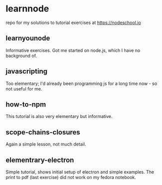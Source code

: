 # learnnode

repo for my solutions to tutorial exercises at https://nodeschool.io

## learnyounode
Informative exercises. Got me started on node.js, which I have no background of.

## javascripting
Too elementary; I'd already been programming js for a long time now - so not useful for me. 

## how-to-npm
This tutorial is also very elementary but informative.

## scope-chains-closures
Again a simple lesson, not much detail.

## elementrary-electron
Simple tutorial, shows initial setup of electron and simple examples.
The print to pdf (last exercise) did not work on my fedora notebook.